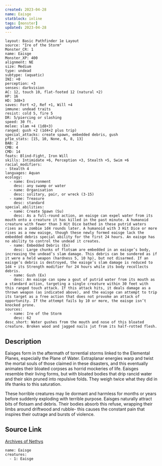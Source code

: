 ```yaml
---
created: 2023-04-28
name: Eaisge
statblock: inline
tags: [monster]
updated: 2023-04-28
---
```

```statblock
layout: Basic Pathfinder 1e Layout
source: "Ire of the Storm"
Monster_CR: 1
name: Eaisge
Monster_XP: 400
alignment: NE
size: Medium
type: undead
subtype: (aquatic)
INI: +0
perception: +3
senses: darkvision
AC: 12, touch 10, flat-footed 12 (natural +2)
HP: 16
HD: 3d8+3
saves: Fort +2, Ref +1, Will +4
immune: undead traits
resist: cold 5, fire 5
DR: 5/piercing or slashing
speed: 30 ft.
melee: slam +4 (1d8+3)
ranged: gush +2 (1d4+2 plus trip)
special_attacks: create spawn, embedded debris, gush
pf1e_stats: [15, 10, None, 6, 8, 13]
BAB: 2
CMB: 4
CMD: 14
feats: Blind-Fight, Iron Will
skills: Intimidate +6, Perception +3, Stealth +5, Swim +6
racial_modifiers:
- Stealth 4
languages: Aquan
ecology:
  - name: Environment
    desc: any swamp or water
  - name: Organisation
    desc: solitary, pair, or wreck (3-15)
  - name: Treasure
    desc: standard
special_abilities:
  - name: Create Spawn (Su)
    desc: As a full-round action, an eaisge can expel water from its mouth onto a creature it has killed in the past minute. A humanoid creature with fewer than 3 Hit Dice bathed in these putrid waters rises as a zombie 1d4 rounds later. A humanoid with 3 Hit Dice or more rises as a new eaisge, though these newly formed eaisge lack the embedded debris special ability for the first 24 hours. An eaisge has no ability to control the undead it creates.
  - name: Embedded Debris (Ex)
    desc: Large chunks of flotsam are embedded in an eaisge’s body, increasing the undead’s slam damage. This debris can be sundered as if it were a held weapon (hardness 5, 10 hp), but not disarmed. If an eaisge’s debris is destroyed, the eaisge’s slam damage is reduced to 1d4 + its Strength modifier for 24 hours while its body recollects debris.
  - name: Gush (Ex)
    desc: An eaisge can spew a gout of putrid water from its mouth as a standard action, targeting a single creature within 30 feet with this ranged touch attack. If this attack hits, it deals damage as a thrown weapon (as indicated above), and the eaisge can attempt to trip its target as a free action that does not provoke an attack of opportunity. If the attempt fails by 10 or more, the eaisge isn’t knocked prone.
sources:
  - name: Ire of the Storm
    desc: 62
desc_short: Water gushes from the mouth and nose of this bloated creature. Broken wood and jagged nails jut from its half-rotted flesh.
```
## Description
Eaisges form in the aftermath of torrential storms linked to the Elemental Planes, especially the Plane of Water. Extraplanar energies warp and twist the mortal souls of those claimed in these disasters, and this eventually animates their bloated corpses as horrid mockeries of life. Eaisges resemble their living forms, but with bloated bodies that drip rancid water and their skin pruned into repulsive folds. They weigh twice what they did in life thanks to this saturation.

These horrible creatures may lie dormant and harmless for months or years before suddenly exploding with terrible purpose. Eaisges naturally attract bits of flotsam and debris. Their bodies absorb this refuse, wrapping their limbs around driftwood and rubble- this causes the constant pain that inspires their outrage and bursts of violence.
## Source Link
[Archives of Nethys](https://aonprd.com/MonsterDisplay.aspx?ItemName=Eaisge)
```encounter-table
name: Eaisge
creatures:
  - 1: Eaisge
```
